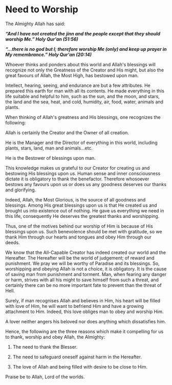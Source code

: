 Need to Worship
===============

The Almighty Allah has said:

***“And I have not created the jinn and the people except that they
should worship Me.” Holy Qur'an (51:56)***

***“...there is no god but I; therefore worship Me (only) and keep up
prayer in My remembrance.” Holy Qur'an (20:14)***

Whoever thinks and ponders about this world and Allah's blessings will
recognize not only the Greatness of the Creator and His might, but also
the great favours of Allah, the Most High, has bestowed upon man.

Intellect, hearing, seeing, and endurance are but a few attributes. He
prepared this earth for man with all its contents. He made everything in
this life suitable and helpful to him, such as the sun, and the moon,
and stars, the land and the sea, heat, and cold, humidity, air, food,
water, animals and plants.

When thinking of Allah's greatness and His blessings, one recognizes the
following:

Allah is certainly the Creator and the Owner of all creation.

He is the Manager and the Director of everything in this world,
including plants, stars, land, man and animals...etc.

He is the Bestower of blessings upon man.

This knowledge makes us grateful to our Creator for creating us and
bestowing His blessings upon us. Human sense and inner consciousness
dictate it is obligatory to thank the benefactor. Therefore whosoever
bestows any favours upon us or does us any goodness deserves our thanks
and glorifying.

Indeed, Allah, the Most Glorious, is the source of all goodness and
blessings. Among His great blessings upon us is that He created us and
brought us into existence out of nothing. He gave us everything we need
in this life, consequently He deserves the greatest thanks and
worshipping.

Thus, one of the motives behind our worship of Him is because of His
blessings upon us. Such benevolence should be met with gratitude, so we
thank Him through our hearts and tongues and obey Him through our deeds.

We know that the All-Capable Creator has indeed created our world and
the Hereafter. The Hereafter will be the world of judgement; of reward
and punishment. We pray we will be worthy of Paradise and its blessings.
So, worshipping and obeying Allah is not a choice, it is obligatory. It
is the cause of saving man from punishment and torment. Man, when
fearing any danger or harm, strives with all his might to save himself
from such a threat, and certainly there can be no more important fate to
prevent than the threat of Hell.

Surely, if man recognises Allah and believes in Him, his heart will be
filled with love of Him, he will want to befriend Him and have a growing
attachment to Him. Indeed, this love obliges man to obey and worship
Him.

A lover neither angers his beloved nor does anything which dissatisfies
him.

Hence, the following are the three reasons which make it compelling for
us to thank, worship and obey Allah, the Almighty:

1. The need to thank the Blesser.

2. The need to safeguard oneself against harm in the Hereafter.

3. The love of Allah and being filled with desire to be close to Him.

Praise be to Allah, Lord of the worlds.


